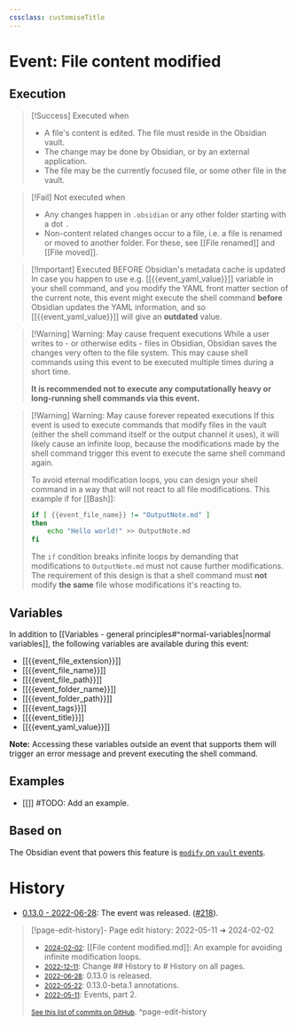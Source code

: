 ```yaml
---
cssclass: customiseTitle
---
```

# Event: File content modified
## Execution
> [!Success] Executed when
> - A file's content is edited. The file must reside in the Obsidian vault.
> - The change may be done by Obsidian, or by an external application.
> - The file may be the currently focused file, or some other file in the vault.

> [!Fail] Not executed when
> - Any changes happen in `.obsidian` or any other folder starting with a dot `.`
> - Non-content related changes occur to a file, i.e. a file is renamed or moved to another folder. For these, see [[File renamed]] and [[File moved]].

> [!Important] Executed BEFORE Obsidian's metadata cache is updated
> In case you happen to use e.g. [[{{event_yaml_value}}]] variable in your shell command, and you modify the YAML front matter section of the current note, this event might execute the shell command **before** Obsidian updates the YAML information, and so [[{{event_yaml_value}}]] will give an **outdated** value.

> [!Warning] Warning: May cause frequent executions
> While a user writes to - or otherwise edits - files in Obsidian, Obsidian saves the changes very often to the file system. This may cause shell commands using this event to be executed multiple times during a short time.
> 
> **It is recommended not to execute any computationally heavy or long-running shell commands via this event.**

> [!Warning] Warning: May cause forever repeated executions
> If this event is used to execute commands that modify files in the vault (either the shell command itself or the output channel it uses), it will likely cause an infinite loop, because the modifications made by the shell command trigger this event to execute the same shell command again.
> 
> To avoid eternal modification loops, you can design your shell command in a way that will not react to all file modifications. This example if for [[Bash]]:
> ```bash
> if [ {{event_file_name}} != "OutputNote.md" ]
> then
>     echo "Hello world!" >> OutputNote.md
> fi
> ```
> The `if` condition breaks infinite loops by demanding that modifications to `OutputNote.md` must not cause further modifications. The requirement of this design is that a shell command must **not** modify **the same** file whose modifications it's reacting to.

## Variables

In addition to [[Variables - general principles#^normal-variables|normal variables]], the following variables are available during this event:

- [[{{event_file_extension}}]]
- [[{{event_file_name}}]]
- [[{{event_file_path}}]]
- [[{{event_folder_name}}]]
- [[{{event_folder_path}}]]
- [[{{event_tags}}]]
- [[{{event_title}}]]
- [[{{event_yaml_value}}]]

**Note:** Accessing these variables outside an event that supports them will trigger an error message and prevent executing the shell command.

## Examples
- [[]] #TODO: Add an example.

## Based on
The Obsidian event that powers this feature is [`modify` on `vault` events](https://github.com/obsidianmd/obsidian-api/blob/763a243b4ec295c9c460560e9b227c8f18d8199b/obsidian.d.ts#L3260).

# History
- [0.13.0 - 2022-06-28](https://github.com/Taitava/obsidian-shellcommands/blob/main/CHANGELOG.md#0130---2022-06-28): The event was released. ([#218](https://github.com/Taitava/obsidian-shellcommands/issues/123)).

> [!page-edit-history]- Page edit history: 2022-05-11 &#10132; 2024-02-02
> - [<small>2024-02-02</small>](https://github.com/Taitava/obsidian-shellcommands-documentation/commit/35079f682dcce7df20ec23c514d0a6c9d4da42a2): [[File content modified.md]]: An example for avoiding infinite modification loops.
> - [<small>2022-12-11</small>](https://github.com/Taitava/obsidian-shellcommands-documentation/commit/10ffc392aaf12df9cc211fb05030d43bcb772aad): Change ## History to # History on all pages.
> - [<small>2022-06-28</small>](https://github.com/Taitava/obsidian-shellcommands-documentation/commit/49efe1a5a719cb695cc0a4a96d05c10548298804): 0.13.0 is released.
> - [<small>2022-05-22</small>](https://github.com/Taitava/obsidian-shellcommands-documentation/commit/bb37c1f8ee6630879a4d6578eae61c50730cda97): 0.13.0-beta.1 annotations.
> - [<small>2022-05-11</small>](https://github.com/Taitava/obsidian-shellcommands-documentation/commit/5bbc04d5721f6b3723fd5baade2975a596e799dc): Events, part 2.
> 
> [<small>See this list of commits on GitHub</small>](https://github.com/Taitava/obsidian-shellcommands-documentation/commits/main/./Events/File%20content%20modified.md).
> ^page-edit-history